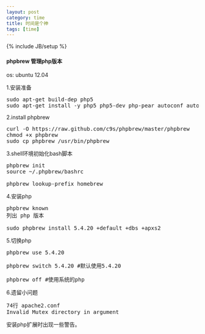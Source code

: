 ```yaml
---
layout: post
category: time
title: 时间是个神
tags: [time]
---
```

{% include JB/setup %}

<h4>phpbrew 管理php版本</h4>

os: ubuntu 12.04

1.安装准备

<pre>
sudo apt-get build-dep php5
sudo apt-get install -y php5 php5-dev php-pear autoconf automake curl build-essential libxslt1-dev re2c libxml2 libxml2-dev php5-cli bison libbz2-dev libreadline-dev
</pre>

2.install phpbrew

<pre>
curl -O https://raw.github.com/c9s/phpbrew/master/phpbrew
chmod +x phpbrew
sudo cp phpbrew /usr/bin/phpbrew
</pre>

3.shell环境初始化bash脚本
<pre>
phpbrew init
source ~/.phpbrew/bashrc

phpbrew lookup-prefix homebrew
</pre>

4.安装php

<pre>
phpbrew known
列出 php 版本

sudo phpbrew install 5.4.20 +default +dbs +apxs2
</pre>

5.切换php

<pre>
phpbrew use 5.4.20

phpbrew switch 5.4.20 #默认使用5.4.20

phpbrew off #使用系统的php
</pre>

6.遗留小问题

<pre>
74行 apache2.conf
Invalid Mutex directory in argument
</pre>

安装php扩展时出现一些警告。